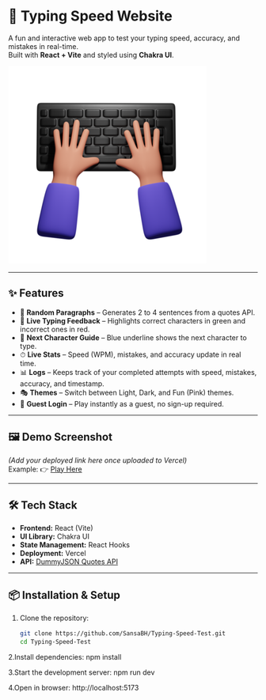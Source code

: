 # 🚀 Typing Speed Website

A fun and interactive web app to test your typing speed, accuracy, and mistakes in real-time.  
Built with **React + Vite** and styled using **Chakra UI**.

![Typing Speed Preview](public/typing.webp)

---

## ✨ Features
- 📝 **Random Paragraphs** – Generates 2 to 4 sentences from a quotes API.  
- 🎨 **Live Typing Feedback** – Highlights correct characters in green and incorrect ones in red.  
- 🔵 **Next Character Guide** – Blue underline shows the next character to type.  
- ⏱ **Live Stats** – Speed (WPM), mistakes, and accuracy update in real time.  
- 📊 **Logs** – Keeps track of your completed attempts with speed, mistakes, accuracy, and timestamp.  
- 🎭 **Themes** – Switch between Light, Dark, and Fun (Pink) themes.  
- 👤 **Guest Login** – Play instantly as a guest, no sign-up required.  

---

## 🖼️ Demo Screenshot
*(Add your deployed link here once uploaded to Vercel)*  
Example: 👉 [Play Here](https://your-vercel-link.vercel.app)

---

## 🛠️ Tech Stack
- **Frontend:** React (Vite)
- **UI Library:** Chakra UI
- **State Management:** React Hooks
- **Deployment:** Vercel
- **API:** [DummyJSON Quotes API](https://dummyjson.com/quotes)

---

## 📦 Installation & Setup

1. Clone the repository:
   ```bash
   git clone https://github.com/SansaBH/Typing-Speed-Test.git
   cd Typing-Speed-Test

2.Install dependencies:
   npm install

3.Start the development server:
   npm run dev

4.Open in browser:
   http://localhost:5173


